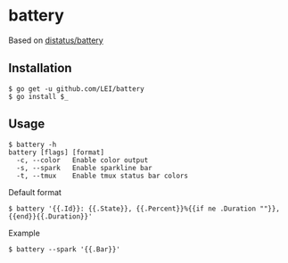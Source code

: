 # battery

Based on [distatus/battery](https://github.com/distatus/battery)

## Installation

    $ go get -u github.com/LEI/battery
    $ go install $_

## Usage

    $ battery -h
    battery [flags] [format]
      -c, --color   Enable color output
      -s, --spark   Enable sparkline bar
      -t, --tmux    Enable tmux status bar colors

Default format

    $ battery '{{.Id}}: {{.State}}, {{.Percent}}%{{if ne .Duration ""}}, {{end}}{{.Duration}}'

Example

    $ battery --spark '{{.Bar}}'
